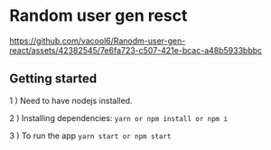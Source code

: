 # Random user gen resct


https://github.com/vacool6/Ranodm-user-gen-react/assets/42382545/7e6fa723-c507-421e-bcac-a48b5933bbbc




## Getting started

1 ) Need to have nodejs installed.

2 ) Installing dependencies: `yarn or npm install or npm i`

3 ) To run the app `yarn start or npm start`

